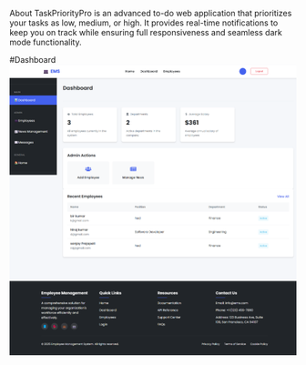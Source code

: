 About
TaskPriorityPro is an advanced to-do web application that prioritizes your tasks as low, medium, or high. It provides real-time notifications to keep you on track while ensuring full responsiveness and seamless dark mode functionality.

#Dashboard
![Dashboard](https://github.com/Niraj-Hitpump/Employee-Management-System/blob/main/images/one.png)
